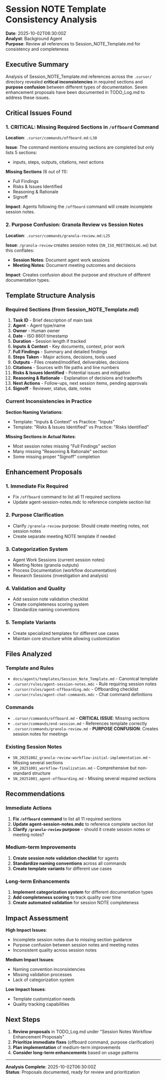 # Session NOTE Template Consistency Analysis

**Date**: 2025-10-02T06:30:00Z  
**Analyst**: Background Agent  
**Purpose**: Review all references to Session_NOTE_Template.md for consistency and completeness

## Executive Summary

Analysis of Session_NOTE_Template.md references across the `.cursor/` directory revealed **critical inconsistencies** in required sections and **purpose confusion** between different types of documentation. Seven enhancement proposals have been documented in TODO_Log.md to address these issues.

## Critical Issues Found

### 1. **CRITICAL**: Missing Required Sections in `/offboard` Command

**Location**: `.cursor/commands/offboard.md:L30`

**Issue**: The command mentions ensuring sections are completed but only lists 5 sections:

- inputs, steps, outputs, citations, next actions

**Missing Sections** (6 out of 11):

- Full Findings
- Risks & Issues Identified  
- Reasoning & Rationale
- Signoff

**Impact**: Agents following the `/offboard` command will create incomplete session notes.

### 2. **Purpose Confusion**: Granola Review vs Session Notes

**Location**: `.cursor/commands/granola-review.md:L25`

**Issue**: `/granola-review` creates session notes (`SN_ISO_MEETINGSLUG.md`) but this conflates:

- **Session Notes**: Document agent work sessions
- **Meeting Notes**: Document meeting outcomes and decisions

**Impact**: Creates confusion about the purpose and structure of different documentation types.

## Template Structure Analysis

### Required Sections (from Session_NOTE_Template.md)

1. **Task ID** - Brief description of main task
2. **Agent** - Agent type/name  
3. **Owner** - Human owner
4. **Date** - ISO 8601 timestamp
5. **Duration** - Session length if tracked
6. **Inputs & Context** - Key documents, context, prior work
7. **Full Findings** - Summary and detailed findings
8. **Steps Taken** - Major actions, decisions, tools used
9. **Outputs** - Files created/modified, deliverables, decisions
10. **Citations** - Sources with file paths and line numbers
11. **Risks & Issues Identified** - Potential issues and mitigation
12. **Reasoning & Rationale** - Explanation of decisions and tradeoffs
13. **Next Actions** - Follow-ups, next session items, pending approvals
14. **Signoff** - Reviewer, status, date, notes

### Current Inconsistencies in Practice

**Section Naming Variations**:

- Template: "Inputs & Context" vs Practice: "Inputs"
- Template: "Risks & Issues Identified" vs Practice: "Risks Identified"

**Missing Sections in Actual Notes**:

- Most session notes missing "Full Findings" section
- Many missing "Reasoning & Rationale" section
- Some missing proper "Signoff" completion

## Enhancement Proposals

### 1. **Immediate Fix Required**

- Fix `/offboard` command to list all 11 required sections
- Update agent-session-notes.mdc to reference complete section list

### 2. **Purpose Clarification**

- Clarify `/granola-review` purpose: Should create meeting notes, not session notes
- Create separate meeting NOTE template if needed

### 3. **Categorization System**

- Agent Work Sessions (current session notes)
- Meeting Notes (granola outputs)
- Process Documentation (workflow documentation)
- Research Sessions (investigation and analysis)

### 4. **Validation and Quality**

- Add session note validation checklist
- Create completeness scoring system
- Standardize naming conventions

### 5. **Template Variants**

- Create specialized templates for different use cases
- Maintain core structure while allowing customization

## Files Analyzed

### Template and Rules

- `docs/agents/templates/Session_Note_Template.md` - Canonical template
- `.cursor/rules/agent-session-notes.mdc` - Rule requiring session notes
- `.cursor/rules/agent-offboarding.mdc` - Offboarding checklist
- `.cursor/rules/agent-chat-commands.mdc` - Chat command definitions

### Commands

- `.cursor/commands/offboard.md` - **CRITICAL ISSUE**: Missing sections
- `.cursor/commands/end-session.md` - References template correctly
- `.cursor/commands/granola-review.md` - **PURPOSE CONFUSION**: Creates session notes for meetings

### Existing Session Notes

- `SN_20251002_granola-review-workflow-initial-implementation.md` - Missing several sections
- `SN_20251001_workflow-finalization.md` - Comprehensive but non-standard structure
- `SN_20251001_agent-offboarding.md` - Missing several required sections

## Recommendations

### Immediate Actions

1. **Fix `/offboard` command** to list all 11 required sections
2. **Update agent-session-notes.mdc** to reference complete section list
3. **Clarify `/granola-review` purpose** - should it create session notes or meeting notes?

### Medium-term Improvements

1. **Create session note validation checklist** for agents
2. **Standardize naming conventions** across all commands
3. **Create template variants** for different use cases

### Long-term Enhancements

1. **Implement categorization system** for different documentation types
2. **Add completeness scoring** to track quality over time
3. **Create automated validation** for session NOTE completeness

## Impact Assessment

**High Impact Issues**:

- Incomplete session notes due to missing section guidance
- Purpose confusion between session notes and meeting notes
- Inconsistent quality across session notes

**Medium Impact Issues**:

- Naming convention inconsistencies
- Missing validation processes
- Lack of categorization system

**Low Impact Issues**:

- Template customization needs
- Quality tracking capabilities

## Next Steps

1. **Review proposals** in TODO_Log.md under "Session Notes Workflow Enhancement Proposals"
2. **Prioritize immediate fixes** (offboard command, purpose clarification)
3. **Plan implementation** of medium-term improvements
4. **Consider long-term enhancements** based on usage patterns

---

**Analysis Complete**: 2025-10-02T06:30:00Z  
**Status**: Proposals documented, ready for review and prioritization
